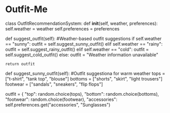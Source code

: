 # Outfit-Me

class OutfitRecommendationSystem:
    def __init__(self, weather, preferences):
        self.weather = weather
        self.preferences = preferences

  def suggest_outfit(self):
      #Weather-based outfit suggestions
    if self.weather == "sunny":
        outfit = self.suggest_sunny_outfit()
    elif self.weather == "rainy":
        outfit = self.suggest_rainy_outfit()
    elif self.weather == "cold":
        outfit = self.suggest_cold_outfit()
    else:
        outfit = "Weather information unavailable"
            
    return outfit
        
def suggest_sunny_outfit(self):
        #Outfit suggestiona for warm weather
        tops = ["t-shirt", "tank top", "blouse"]
        bottoms = ["shorts", "skirt", "light trousers"]
        footwear = ["sandals", "sneakers", "flip flops"]
        
outfit = {
            "top": random.choice(tops),
            "bottom": random.choice(bottoms),
            "footwear": random.choice(footwear),
            "accessories": self.preferences.get("accessories", "Sunglasses")
